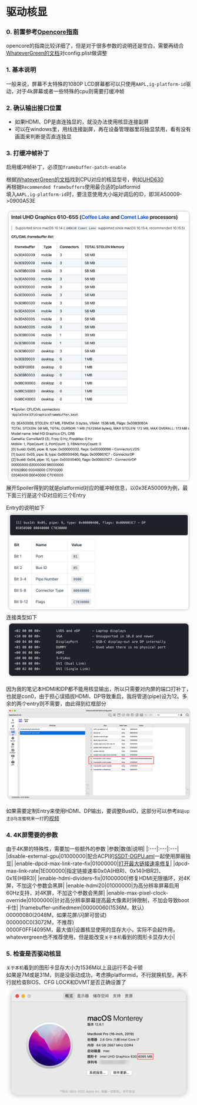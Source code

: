 # 驱动核显

### 0. 前置参考[Opencore指南][1]
opencore的指南比较详细了，但是对于很多参数的说明还是空白，需要再结合[WhateverGreen的文档][2]对config.plist做调整

### 1. 基本说明
一般来说，屏幕不太特殊的1080P LCD屏幕都可以只使用`AAPL,ig-platform-id`驱动，对于4k屏幕或者一些特殊的cpu则需要打缓冲帧

### 2. 确认输出接口位置
- 如果HDMI、DP是直连独显的，就没办法使用核显连接副屏
- 可以在windows里，用线连接副屏，再在设备管理器里将独显禁用，看有没有画面来判断是否直连独显

### 3. 打缓冲帧补丁
启用缓冲帧补丁，必须加`framebuffer-patch-enable`

根据[WhateverGreen的文档][2]找到CPU对应的核显型号，例如[UHD630][3]<br>
再根据`Recommended framebuffers`使用最合适的platformid<br>
填入`AAPL,ig-platform-id`时，要注意使用大小端对调后的ID，即3EA50009->0900A53E

![](../Images/framebuffer.png)
展开Spoiler得到的就是platformid对应的缓冲帧信息，以0x3EA50009为例，最下面三行是这个ID对应的三个Entry

Entry的说明如下
![](../Images/conxdata.png)
连接类型如下
![](../Images/connector_type.png)

因为我的笔记本HDMI和DP都不能用核显输出，所以只需要对内屏的端口打补丁，也就是con0，由于担心误插拔HDMI、DP导致重启，我将管道(pipe)设为12。多余的两个entry则不需要，由此得到红框部分
![](../Images/con0.png)

如果需要定制Entry来使用HDMI、DP输出，要调整BusID，这部分可以参考`B站up主@乌龙蜜桃来一打`的[视频][4]

### 4. 4K屏需要的参数
由于4K屏的特殊性，需要加一些额外的参数
|参数|数值|说明|
|:---|:---|:---|
|disable-external-gpu|01000000|配合ACPI的[SSDT-DGPU.aml][5]一起使用屏蔽独显|
|enable-dpcd-max-link-rate-fix|01000000|[打开最大链接速率修复][6]|
|dpcd-max-link-rate|1E000000|指定链接速率0x0A(HBR)、0x14(HBR2)、0x1E(HBR3)|
|enable-hdmi-dividers-fix|01000000|修复HDMI无限循环，对4K屏，不加这个参数会黑屏|
|enable-hdmi20|01000000|为高分辨率屏幕启用60Hz支持，对4K屏，不加这个参数会黑屏|
|enable-max-pixel-clock-override|01000000|针对高分辨率屏幕提高最大像素时钟限制，不加会导致boot卡住|
|framebuffer-unifiedmem|00000060(1536M，默认)<br>00000080(2048M，如果花屏/闪屏可尝试)<br>000000C0(3072M，不推荐)<br>0000F0FF(4095M，最大值)|设置核显使用的显存大小，实际不会起作用，whatevergreen也不推荐使用，但是能改变`关于本机`看到的图形卡显存大小|

### 5. 检查是否驱动核显
`关于本机`看到的图形卡显存大小为1536M以上且运行不会卡顿<br>
如果是7M或是31M，则是没驱动成功，考虑换platformid，不行就换机型，再不行就检查BIOS、CFG LOCK和DVMT是否正确设置了
![](../Images/about%20mac.png)

[1]: https://dortania.github.io/OpenCore-Post-Install/gpu-patching/intel-patching/#intel-igpu-patching
[2]: https://github.com/acidanthera/WhateverGreen/blob/master/Manual/FAQ.IntelHD.en.md
[3]: https://github.com/acidanthera/WhateverGreen/blob/master/Manual/FAQ.IntelHD.en.md#intel-uhd-graphics-610-655-coffee-lake-and-comet-lake-processors
[4]: https://www.bilibili.com/video/BV1WS4y187u9/?spm_id_from=333.788.recommend_more_video.1&vd_source=6490fdeace441498fe2b3c402da6f958
[5]: https://dortania.github.io/Getting-Started-With-ACPI/Laptops/laptop-disable.html
[6]: https://github.com/acidanthera/WhateverGreen/blob/master/Manual/FAQ.IntelHD.en.md#fix-the-invalid-maximum-link-rate-issue-on-some-laptops-dell-xps-15-9570-etc